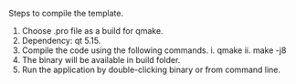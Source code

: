 Steps to compile the template.
1. Choose .pro file as a build for qmake.
2. Dependency: qt 5.15.
3. Compile the code using the following commands.
	i. qmake
       ii. make -j8
5. The binary will be available in build folder.
4. Run the application by double-clicking binary or from command line.
